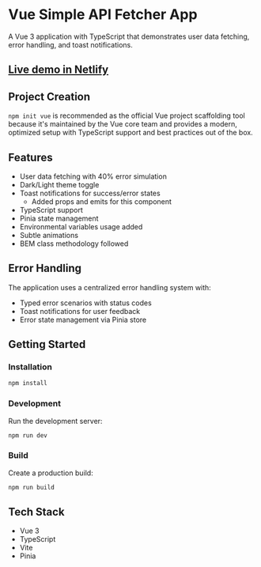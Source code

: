 # Vue Simple API Fetcher App

A Vue 3 application with TypeScript that demonstrates user data fetching, error handling, and toast notifications.

## [Live demo in Netlify](https://mickey-vue-api-fetcher.netlify.app)

## Project Creation

`npm init vue` is recommended as the official Vue project scaffolding tool because it's maintained by the Vue core team and provides a modern, optimized setup with TypeScript support and best practices out of the box.

## Features

- User data fetching with 40% error simulation
- Dark/Light theme toggle
- Toast notifications for success/error states
  - Added props and emits for this component
- TypeScript support
- Pinia state management
- Environmental variables usage added
- Subtle animations
- BEM class methodology followed

## Error Handling

The application uses a centralized error handling system with:

- Typed error scenarios with status codes
- Toast notifications for user feedback
- Error state management via Pinia store

## Getting Started

### Installation

```bash
npm install
```

### Development

Run the development server:

```bash
npm run dev
```

### Build

Create a production build:

```bash
npm run build
```

## Tech Stack

- Vue 3
- TypeScript
- Vite
- Pinia
